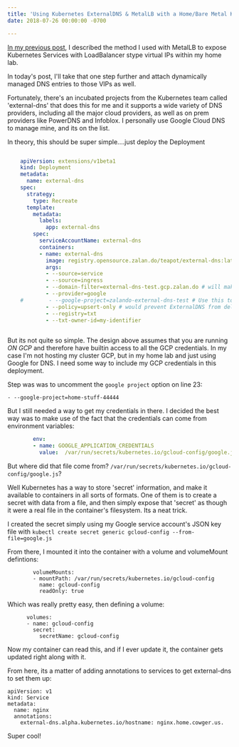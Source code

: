 ```yaml
---
title: 'Using Kubernetes ExternalDNS & MetalLB with a Home/Bare Metal K8S: Part 2'
date: 2018-07-26 00:00:00 -0700

---
```

[In my previous post](https://blog.cowger.us/2018/07/25/using-kubernetes-externaldns-with-a-home-bare-metal-k8s.html), I described the method I used with MetalLB to expose Kubernetes Services with LoadBalancer stype virtual IPs within my home lab.

In today's post, I'll take that one step further and attach dynamically managed DNS entries to those VIPs as well.

Fortunately, there's an incubated projects from the Kubernetes team called 'external-dns' that does this for me and it supports a wide variety of DNS providers, including all the major cloud providers, as well as on prem providers like PowerDNS and Infoblox.  I personally use Google Cloud DNS to manage mine, and its on the list.

In theory, this should be super simple....just deploy the Deployment

```yaml

    apiVersion: extensions/v1beta1
    kind: Deployment
    metadata:
      name: external-dns
    spec:
      strategy:
        type: Recreate
      template:
        metadata:
          labels:
            app: external-dns
        spec:
          serviceAccountName: external-dns
          containers:
          - name: external-dns
            image: registry.opensource.zalan.do/teapot/external-dns:latest
            args:
            - --source=service
            - --source=ingress
            - --domain-filter=external-dns-test.gcp.zalan.do # will make ExternalDNS see only the hosted zones matching provided domain, omit to process all available hosted zones
            - --provider=google
    #        - --google-project=zalando-external-dns-test # Use this to specify a project different from the one external-dns is running inside
            - --policy=upsert-only # would prevent ExternalDNS from deleting any records, omit to enable full synchronization
            - --registry=txt
            - --txt-owner-id=my-identifier
            
```

But its not quite so simple.  The design above assumes that you are running _ON GCP_ and therefore have builtin access to all the GCP credentials.   In my case I'm not hosting my cluster GCP, but in my home lab and just using Google for DNS.   I need some way to include my GCP credentials in this deployment.

Step was was to uncomment the `google project` option on line 23:

`- --google-project=home-stuff-44444`

But I still needed a way to get my credentials in there.  I decided the best way was to make use of the fact that the credentials can come from environment variables:

```yaml
        env:
        - name: GOOGLE_APPLICATION_CREDENTIALS
          value:  /var/run/secrets/kubernetes.io/gcloud-config/google.js
```

But where did that file come from? `/var/run/secrets/kubernetes.io/gcloud-config/google.js`?

Well Kubernetes has a way to store 'secret' information, and make it available to containers in all sorts of formats.  One of them is to create a secret with data from a file, and then simply expose that 'secret' as though it were a real file in the container's filesystem.  Its a neat trick.

I created the secret simply using my Google service account's JSON key file with `kubectl create secret generic gcloud-config --from-file=google.js`

From there, I mounted it into the container with a volume and volumeMount defintions:

            volumeMounts:
            - mountPath: /var/run/secrets/kubernetes.io/gcloud-config
              name: gcloud-config
              readOnly: true

Which was really pretty easy, then defining a volume:

          volumes:
          - name: gcloud-config
            secret:
              secretName: gcloud-config

Now my container can read this, and if I ever update it, the container gets updated right along with it.

From here, its a matter of adding annotations to services to get external-dns to set them up:

    apiVersion: v1
    kind: Service
    metadata:
      name: nginx
      annotations:
        external-dns.alpha.kubernetes.io/hostname: nginx.home.cowger.us.

Super cool!